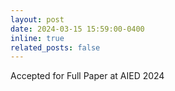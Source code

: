 ```yaml
---
layout: post
date: 2024-03-15 15:59:00-0400
inline: true
related_posts: false
---
```


Accepted for Full Paper at AIED 2024
